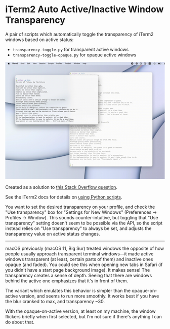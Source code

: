 # iTerm2 Auto Active/Inactive Window Transparency

A pair of scripts which automatically toggle the transparency of iTerm2 windows
based on active status:

- `transparency-toggle.py` for transparent active windows
- `transparency-toggle-opaque.py` for opaque active windows

![Demo toggling the transparency of two iTerm2 windows](https://github.com/dfpetrin/iterm2-auto-transparency-toggle/blob/main/demo.gif?raw=true)

Created as a solution to [this Stack Overflow question](https://stackoverflow.com/questions/48470804/iterm2-transparent-transparent-background-for-inactive-windows/69908530).

See the iTerm2 docs for details on [using Python scripts](https://iterm2.com/python-api/).

You want to set the desired transparency on your profile, and check the "Use
transparency" box for "Settings for New Windows" (Preferences -> Profiles ->
Window). This sounds counter-intuitive, but toggling that "Use transparency"
setting doesn't seem to be possible via the API, so the script instead relies on
"Use transparency" to always be set, and adjusts the transparency value on
active status changes.

---

macOS previously (macOS 11, Big Sur) treated windows the opposite of how people
usually approach transparent terminal windows—it made active windows
transparent (at least, certain parts of them) and inactive ones opaque (and
faded). You could see this when opening new tabs in Safari (if you didn't have a
start page background image). It makes sense! The transparency creates a sense
of depth. Seeing that there are windows behind the active one emphasizes that
it's in front of them.

The variant which emulates this behavior is simpler than the opaque-on-active
version, and seems to run more smoothly. It works best if you have the blur
cranked to max, and transparency ~30.

With the opaque-on-active version, at least on my machine, the window flickers
briefly when first selected, but I'm not sure if there's anything I can do about
that.
